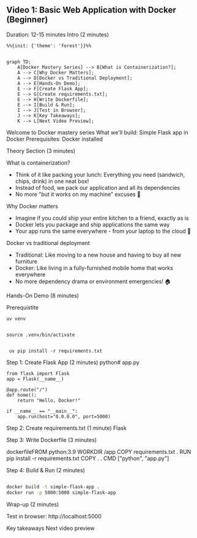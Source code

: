 ## Video 1: Basic Web Application with Docker (Beginner)
Duration: 12-15 minutes
Intro (2 minutes)

```mermaid
%%{init: {'theme': 'forest'}}%%


graph TD;
    A[Docker Mastery Series] --> B[What is Containerization?];
    A --> C[Why Docker Matters];
    A --> D[Docker vs Traditional Deployment];
    A --> E[Hands-On Demo];
    E --> F[Create Flask App];
    E --> G[Create requirements.txt];
    E --> H[Write Dockerfile];
    E --> I[Build & Run];
    I --> J[Test in Browser];
    J --> K[Key Takeaways];
    K --> L[Next Video Preview];
``` 

Welcome to Docker mastery series
What we'll build: Simple Flask app in Docker
Prerequisites: Docker installed

Theory Section (3 minutes)

What is containerization?
- Think of it like packing your lunch: Everything you need (sandwich, chips, drink) in one neat box!
- Instead of food, we pack our application and all its dependencies
- No more "but it works on my machine" excuses 🍱

Why Docker matters
- Imagine if you could ship your entire kitchen to a friend, exactly as is
- Docker lets you package and ship applications the same way
- Your app runs the same everywhere - from your laptop to the cloud 🚢

Docker vs traditional deployment
- Traditional: Like moving to a new house and having to buy all new furniture
- Docker: Like living in a fully-furnished mobile home that works everywhere
- No more dependency drama or environment emergencies! 🏠

Hands-On Demo (8 minutes)

Prerequistite

```
uv venv


source .venv/bin/activate


 uv pip install -r requirements.txt
```

Step 1: Create Flask App (2 minutes)
python# app.py

```
from flask import Flask
app = Flask(__name__)

@app.route("/")
def home():
    return "Hello, Docker!"

if __name__ == "__main__":
    app.run(host="0.0.0.0", port=5000)
```

Step 2: Create requirements.txt (1 minute)
Flask


Step 3: Write Dockerfile (3 minutes)


dockerfileFROM python:3.9
WORKDIR /app
COPY requirements.txt .
RUN pip install -r requirements.txt
COPY . .
CMD ["python", "app.py"]



Step 4: Build & Run (2 minutes)

```bash

docker build -t simple-flask-app .
docker run -p 5000:5000 simple-flask-app
```


Wrap-up (2 minutes)

Test in browser: http://localhost:5000

Key takeaways
Next video preview

